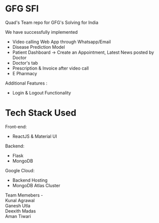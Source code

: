 # GFG SFI

Quad's Team repo for GFG's Solving for India

We have successfully implemented

- Video calling Web App through Whatsapp/Email
- Disease Prediction Model
- Patient Dashboard -> Create an Appointment, Latest News posted by Doctor
- Doctor's tab
- Prescription & Invoice after video call
- E Pharmacy

Additional Features :

- Login & Logout Functionality

# Tech Stack Used

Front-end:

- ReactJS & Material UI

Backend:

- Flask
- MongoDB

Google Cloud:

- Backend Hosting
- MongoDB Atlas Cluster

Team Memebers - <br />
Kunal Agrawal <br />
Ganesh Utla <br />
Deexith Madas <br />
Aman Tiwari
